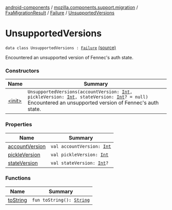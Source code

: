 [android-components](../../../../index.md) / [mozilla.components.support.migration](../../../index.md) / [FxaMigrationResult](../../index.md) / [Failure](../index.md) / [UnsupportedVersions](./index.md)

# UnsupportedVersions

`data class UnsupportedVersions : `[`Failure`](../index.md) [(source)](https://github.com/mozilla-mobile/android-components/blob/master/components/support/migration/src/main/java/mozilla/components/support/migration/FennecFxaMigration.kt#L105)

Encountered an unsupported version of Fennec's auth state.

### Constructors

| Name | Summary |
|---|---|
| [&lt;init&gt;](-init-.md) | `UnsupportedVersions(accountVersion: `[`Int`](https://kotlinlang.org/api/latest/jvm/stdlib/kotlin/-int/index.html)`, pickleVersion: `[`Int`](https://kotlinlang.org/api/latest/jvm/stdlib/kotlin/-int/index.html)`, stateVersion: `[`Int`](https://kotlinlang.org/api/latest/jvm/stdlib/kotlin/-int/index.html)`? = null)`<br>Encountered an unsupported version of Fennec's auth state. |

### Properties

| Name | Summary |
|---|---|
| [accountVersion](account-version.md) | `val accountVersion: `[`Int`](https://kotlinlang.org/api/latest/jvm/stdlib/kotlin/-int/index.html) |
| [pickleVersion](pickle-version.md) | `val pickleVersion: `[`Int`](https://kotlinlang.org/api/latest/jvm/stdlib/kotlin/-int/index.html) |
| [stateVersion](state-version.md) | `val stateVersion: `[`Int`](https://kotlinlang.org/api/latest/jvm/stdlib/kotlin/-int/index.html)`?` |

### Functions

| Name | Summary |
|---|---|
| [toString](to-string.md) | `fun toString(): `[`String`](https://kotlinlang.org/api/latest/jvm/stdlib/kotlin/-string/index.html) |
